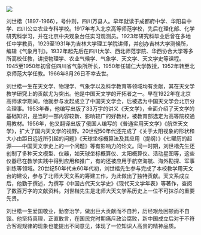 ![](https://s2.loli.net/2022/09/01/TEY96hCQGJy4f2I.png)

刘世楷（1897-1966），号仲则，四川万县人。早年就读于成都府中学、华阳县中学、四川公立农业专科学校。1917年考入北京高等师范学校，先后在理化部、化学研究科学习，并在北京中央观象台任实习观测员。1923年研究科毕业后曾在多地任中学教员，1929至1931年为吉林大学理工学院讲师，并创办吉林大学测候所，编辑《气象月刊》。1932年起先后在四川大学、西北师范学院、华西协合大学等多所高校任教，讲授物理学、农业气候学、气象学、天文学、天文学史等课程。1945至1950年初曾任四川省气象所所长，1950年任辅仁大学教授，1952年转至北京师范大学任教。1966年8月26日不幸去世。

刘世楷一生在天文学、物理学、气象学以及科学教育等领域均有贡献，其在天文学教学研究上的贡献尤为突出。他是中国天文学的开拓者之一。早在1922年在北京高师求学期间，他就参与发起成立了中国天文学会，后被选为中国天文学会北京分会理事。1953年春，他编写出版了33万字的讲义《天文学》，全面介绍了天文学的基础知识，是当时一部内容较新、影响较广的好教材，被教育部选定为高等院校通用教材。1956年，他又翻译出版了俄国人编写的《普通实用天文学》《航空天文学》，扩大了国内天文学的视野。20世纪50年代还完成了《关于太阳视象的形状和大小由距日远近所引起的问题》《天球坐标概算法及其应用（提纲）》《七曜历的起源——中国天文学史上的一个问题》等有影响力的论文。同一时期，刘世楷先生还创制了多种天文模型、仪器，如天球坐标概算仪、太阳概算仪、活动星图等，这些仪器已在教学实践中得到应用和推广，有的还被应用于航空海航、海外勘探、军事训练等领域。20世纪50年代末60年代初，刘世楷先生参与完成了本校教学用天文台的建设，参与了北师大天文系的筹建工作，为此做出了独特贡献。天文系成立后，他勤于撰述，为撰写《中国古代天文学史》《现代天文学年表》等著作，查阅了数百万字的文献资料。刘世楷先生是北师大天文学系历史上一位不可抹杀的重要先贤。

刘世楷一生爱国敬业，勤奋治学，做出巨大贡献而不自矜，历经艰危困顿而不自馁。他坚持真理，正直敢言，在国民党时期痛斥政治腐败，新中国成立后对于不符合客观规律的现象也能提出不同意见，体现了一位知识人高贵的精神品质。